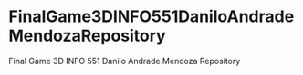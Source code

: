 # FinalGame3DINFO551DaniloAndradeMendozaRepository
Final Game 3D INFO 551 Danilo Andrade Mendoza Repository
